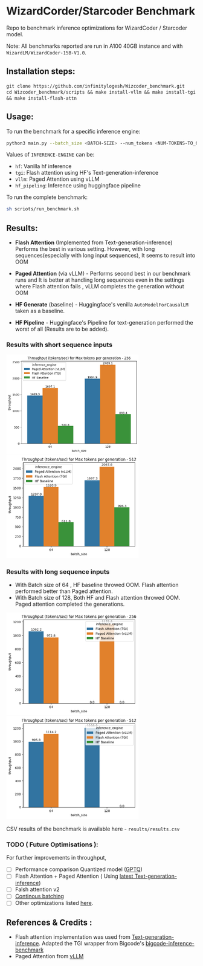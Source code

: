 # WizardCorder/Starcoder Benchmark

Repo to benchmark inference optimizations for WizardCoder / Starcoder model.

Note: All benchmarks reported are run in A100 40GB instance and with `WizardLM/WizardCoder-15B-V1.0`.

## Installation steps:

```
git clone https://github.com/infinitylogesh/Wizcoder_benchmark.git
cd Wizcoder_benchmark/scripts && make install-vllm && make install-tgi && make install-flash-attn
```

## Usage:

To run the benchmark for a specific inference engine:

```bash
python3 main.py --batch_size <BATCH-SIZE> --num_tokens <NUM-TOKENS-TO_GENERATE> --inference_engine <INFERENCE-ENGINE>
```

Values of `INFERENCE-ENGINE` can be:
- `hf`: Vanilla hf inference
- `tgi`: Flash attention using HF's Text-generation-inference
- `vllm`: Paged Attention using vLLM
- `hf_pipeling`: Inference using huggingface pipeline 

To run the complete benchmark:

```bash
sh scriots/run_benchmark.sh
```
## Results:

- **Flash Attention** (Implemented from Text-generation-inference) Performs the best in various setting. However, with long sequences(especially with long input sequences), It seems to result into OOM

- **Paged Attention** (via vLLM) - Performs second best in our benchmark runs and It is better at handling long sequences even in the settings where Flash attention fails , vLLM completes the generation without OOM

- **HF Generate** (baseline) - Huggingface's venilla `AutoModelForCausalLM` taken as a baseline.

- **HF Pipeline** - Huggingface's Pipeline for text-generation performed the worst of all (Results are to be added). 


### Results with short sequence inputs

<p float="left">
  <img src="assets/max_256_shot_input.png" width="350" />
  <img src="assets/max_512_short_input.png" width="350" />  
</p>

### Results with long sequence inputs

- With Batch size of 64 , HF baseline throwed OOM. Flash attention performed better than Paged attention.
- With Batch size of 128, Both HF and Flash attention throwed OOM. Paged attention completed the generations.

<p float="left">
  <img src="assets/max_256_long_input.png" width="350" />
  <img src="assets/max_512_long_input.png" width="350" />  
</p>

CSV results of the benchmark is available here - `results/results.csv`
### TODO ( Future Optimisations ):
For further improvements in throughput, 

- [ ] Performance comparison Quantized model ([GPTQ](TheBloke/WizardCoder-15B-1.0-GPTQ))
- [ ] Flash Attention + Paged Attention ( Using [latest Text-generation-inference](https://github.com/huggingface/text-generation-inference/pull/516))
- [ ] Falsh attention v2
- [ ] [Continous batching](https://www.anyscale.com/blog/continuous-batching-llm-inference)
- [ ] Other optimizations listed [here](https://github.com/huggingface/text-generation-inference/issues/376).

## References & Credits :

- Flash attention implementation was used from [Text-generation-inference](https://github.com/huggingface/text-generation-inference/blob/v0.8.2/server/text_generation_server/models/flash_santacoder.py). Adapted the TGI wrapper from Bigcode's [bigcode-inference-benchmark](https://github.com/bigcode-project/bigcode-inference-benchmark)
- Paged Attention from [vLLM](https://github.com/vllm-project/vllm/tree/main)
